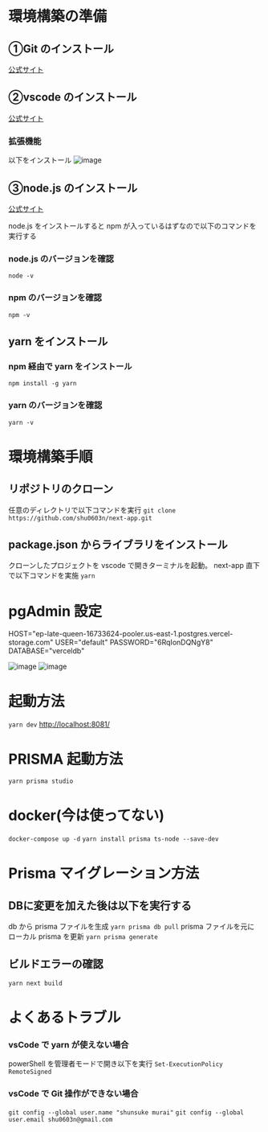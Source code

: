 # 環境構築の準備

## ①Git のインストール

[公式サイト](https://gitforwindows.org/)

## ②vscode のインストール

[公式サイト](https://code.visualstudio.com/download)

### 拡張機能

以下をインストール
![image](https://github.com/shu0603n/next-app/assets/61679407/791a6e65-0b6c-44d0-9153-34310e048b7d)

## ③node.js のインストール

[公式サイト](https://nodejs.org/en)

node.js をインストールすると npm が入っているはずなので以下のコマンドを実行する

### node.js のバージョンを確認

`node -v`

### npm のバージョンを確認

`npm -v`

## yarn をインストール

### npm 経由で yarn をインストール

`npm install -g yarn`

### yarn のバージョンを確認

`yarn -v`

# 環境構築手順

## リポジトリのクローン

任意のディレクトリで以下コマンドを実行
`git clone https://github.com/shu0603n/next-app.git`

## package.json からライブラリをインストール

クローンしたプロジェクトを vscode で開きターミナルを起動。
next-app 直下で以下コマンドを実施
`yarn`

# pgAdmin 設定

HOST="ep-late-queen-16733624-pooler.us-east-1.postgres.vercel-storage.com"
USER="default"
PASSWORD="6RqIonDQNgY8"
DATABASE="verceldb"

![image](https://github.com/shu0603n/next-app/assets/61679407/a997e497-1bd5-46c1-a0e3-48633e5caa21)
![image](https://github.com/shu0603n/next-app/assets/61679407/cafa4439-0f24-40c9-afba-88b16c7cee33)

# 起動方法

`yarn dev`
[http://localhost:8081/](http://localhost:8081/)

# PRISMA 起動方法

`yarn prisma studio`

# docker(今は使ってない)

`docker-compose up -d`
`yarn install prisma ts-node --save-dev`

# Prisma マイグレーション方法

## DBに変更を加えた後は以下を実行する
db から prisma ファイルを生成
`yarn prisma db pull`
prisma ファイルを元にローカル prisma を更新
`yarn prisma generate`

## ビルドエラーの確認
`yarn next build`

# よくあるトラブル

### vsCode で yarn が使えない場合

powerShell を管理者モードで開き以下を実行
`Set-ExecutionPolicy RemoteSigned`

### vsCode で Git 操作ができない場合

`git config --global user.name "shunsuke murai"`
`git config --global user.email shu0603n@gmail.com`
